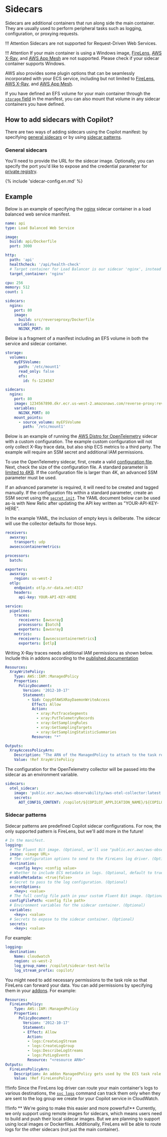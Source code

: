 # Sidecars
Sidecars are additional containers that run along side the main container. They are usually used to perform peripheral tasks such as logging, configuration, or proxying requests.

!!! Attention
    Sidecars are not supported for Request-Driven Web Services.  

!!! Attention
    If your main container is using a Windows image, [FireLens](https://docs.aws.amazon.com/AmazonECS/latest/developerguide/using_firelens.html), [AWS X-Ray](https://aws.amazon.com/xray/), and [AWS App Mesh](https://aws.amazon.com/app-mesh/) are not supported. Please check if your sidecar container supports Windows.


AWS also provides some plugin options that can be seamlessly incorporated with your ECS service, including but not limited to [FireLens](https://docs.aws.amazon.com/AmazonECS/latest/developerguide/using_firelens.html), [AWS X-Ray](https://aws.amazon.com/xray/), and [AWS App Mesh](https://aws.amazon.com/app-mesh/).

If you have defined an EFS volume for your main container through the [`storage` field](../developing/storage.en.md) in the manifest, you can also mount that volume in any sidecar containers you have defined.

## How to add sidecars with Copilot?
There are two ways of adding sidecars using the Copilot manifest: by specifying [general sidecars](#general-sidecars) or by using [sidecar patterns](#sidecar-patterns).

### General sidecars
You'll need to provide the URL for the sidecar image. Optionally, you can specify the port you'd like to expose and the credential parameter for [private registry](https://docs.aws.amazon.com/AmazonECS/latest/developerguide/private-auth.html).

{% include 'sidecar-config.en.md' %}

<div class="separator"></div>

## Example

Below is an example of specifying the [nginx](https://www.nginx.com/) sidecar container in a load balanced web service manifest.

``` yaml
name: api
type: Load Balanced Web Service

image:
  build: api/Dockerfile
  port: 3000

http:
  path: 'api'
  healthcheck: '/api/health-check'
  # Target container for Load Balancer is our sidecar 'nginx', instead of the service container.
  target_container: 'nginx'

cpu: 256
memory: 512
count: 1

sidecars:
  nginx:
    port: 80
    image:
      build: src/reverseproxy/Dockerfile
    variables:
      NGINX_PORT: 80
```

Below is a fragment of a manifest including an EFS volume in both the service and sidecar container.

```yaml
storage:
  volumes:
    myEFSVolume:
      path: '/etc/mount1'
      read_only: false
      efs:
        id: fs-1234567

sidecars:
  nginx:
    port: 80
    image: 1234567890.dkr.ecr.us-west-2.amazonaws.com/reverse-proxy:revision_1
    variables:
      NGINX_PORT: 80
    mount_points:
      - source_volume: myEFSVolume
        path: '/etc/mount1'
```

Below is an example of running the [AWS Distro for OpenTelemetry](https://aws-otel.github.io/) sidecar with a custom configuration. The example
custom configuration will not only collect X-Ray trace data, but also ship ECS metrics to a third party. The example will require an SSM secret and additional IAM permissions.

To use the OpenTelemetry sidecar, first, create a valid [configuration file](https://opentelemetry.io/docs/collector/configuration/). Next, check the size of the configuration file.  A standard parameter is [limited to 4KB](https://docs.aws.amazon.com/systems-manager/latest/APIReference/API_PutParameter.html#systemsmanager-PutParameter-request-Value).
If the configuration file is larger than 4K, an advanced SSM parameter must be used.

If an advanced parameter is required, it will need to be created and tagged manually.  If the configuration fits within a standard parameter, create an SSM secret using the [`secret init`](../commands/secret-init.en.md). The YAML document below can be used as-is with New Relic after updating the API key written as "YOUR-API-KEY-HERE".

In the example YAML, the inclusion of empty keys is deliberate. The sidecar will use the collector defaults for those keys.


```yaml
receivers:
  awsxray:
    transport: udp
  awsecscontainermetrics:

processors:
  batch:

exporters:
  awsxray:
    region: us-west-2
  otlp:
    endpoint: otlp.nr-data.net:4317
    headers: 
      api-key: YOUR-API-KEY-HERE

service:
  pipelines:
    traces:
      receivers: [awsxray]
      processors: [batch]
      exporters: [awsxray]
    metrics:
      receivers: [awsecscontainermetrics]
      exporters: [otlp]
```

Writing X-Ray traces needs additional IAM permissions as shown below. Include this in addons according to the [published documentation](./addons/workload.en.md)

``` yaml
Resources:
  XrayWritePolicy:
    Type: AWS::IAM::ManagedPolicy
    Properties:
      PolicyDocument:
        Version: '2012-10-17'
        Statement:
          - Sid: CopyOfAWSXRayDaemonWriteAccess
            Effect: Allow
            Action:
              - xray:PutTraceSegments
              - xray:PutTelemetryRecords
              - xray:GetSamplingRules
              - xray:GetSamplingTargets
              - xray:GetSamplingStatisticSummaries
            Resource: "*"

Outputs:
  XrayAccessPolicyArn:
    Description: "The ARN of the ManagedPolicy to attach to the task role."
    Value: !Ref XrayWritePolicy
```

The configuration for the OpenTelemetry collector will be passed into the sidecar as an environment variable.

```yaml
sidecars:
  otel_sidecar:
    image: 'public.ecr.aws/aws-observability/aws-otel-collector:latest'
    secrets:
      AOT_CONFIG_CONTENT: /copilot/${COPILOT_APPLICATION_NAME}/${COPILOT_ENVIRONMENT_NAME}/secrets/otel_config
```

### Sidecar patterns
Sidecar patterns are predefined Copilot sidecar configurations. For now, the only supported pattern is FireLens, but we'll add more in the future!

``` yaml
# In the manifest.
logging:
  # The Fluent Bit image. (Optional, we'll use "public.ecr.aws/aws-observability/aws-for-fluent-bit:stable" by default)
  image: <image URL>
  # The configuration options to send to the FireLens log driver. (Optional)
  destination:
    <config key>: <config value>
  # Whether to include ECS metadata in logs. (Optional, default to true)
  enableMetadata: <true|false>
  # Secret to pass to the log configuration. (Optional)
  secretOptions:
    <key>: <value>
  # The full config file path in your custom Fluent Bit image. (Optional)
  configFilePath: <config file path>
  # Environment variables for the sidecar container. (Optional)
  variables:
    <key>: <value>
  # Secrets to expose to the sidecar container. (Optional)
  secrets:
    <key>: <value>
```
For example:

``` yaml
logging:
  destination:
    Name: cloudwatch
    region: us-west-2
    log_group_name: /copilot/sidecar-test-hello
    log_stream_prefix: copilot/
```

You might need to add necessary permissions to the task role so that FireLens can forward your data. You can add permissions by specifying them in your [addons](./addons/workload.en.md). For example:

``` yaml
Resources:
  FireLensPolicy:
    Type: AWS::IAM::ManagedPolicy
    Properties:
      PolicyDocument:
        Version: '2012-10-17'
        Statement:
        - Effect: Allow
          Action:
          - logs:CreateLogStream
          - logs:CreateLogGroup
          - logs:DescribeLogStreams
          - logs:PutLogEvents
          Resource: "<resource ARN>"
Outputs:
  FireLensPolicyArn:
    Description: An addon ManagedPolicy gets used by the ECS task role
    Value: !Ref FireLensPolicy
```

!!!info
    Since the FireLens log driver can route your main container's logs to various destinations, the [`svc logs`](../commands/svc-logs.en.md) command can track them only when they are sent to the log group we create for your Copilot service in CloudWatch.

!!!info
    ** We're going to make this easier and more powerful!** Currently, we only support using remote images for sidecars, which means users need to build and push their local sidecar images. But we are planning to support using local images or Dockerfiles. Additionally, FireLens will be able to route logs for the other sidecars (not just the main container).
